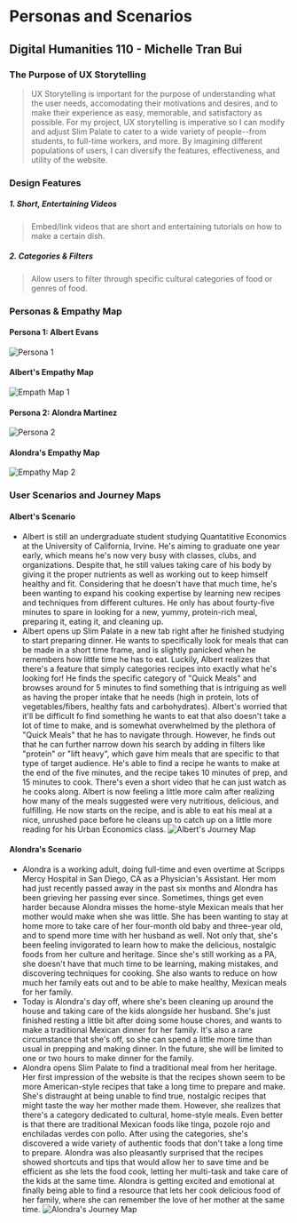 # Personas and Scenarios
## Digital Humanities 110 - Michelle Tran Bui 

### The Purpose of UX Storytelling
> UX Storytelling is important for the purpose of understanding what the user needs, accomodating their motivations and desires, and to make their experience as easy, memorable, and satisfactory as possible. For my project, UX storytelling is imperative so I can modify and adjust Slim Palate to cater to a wide variety of people--from students, to full-time workers, and more. By imagining different populations of users, I can diversify the features, effectiveness, and utility of the website. 

### Design Features
##### 1. Short, Entertaining Videos
> Embed/link videos that are short and entertaining tutorials on how to make a certain dish.
##### 2. Categories & Filters
> Allow users to filter through specific cultural categories of food or genres of food.
### Personas & Empathy Map 
#### Persona 1: Albert Evans
![Persona 1](persona_1.png)
#### Albert's Empathy Map
![Empath Map 1](1.png)
#### Persona 2: Alondra Martinez
![Persona 2](persona_2.png)
#### Alondra's Empathy Map
![Empathy Map 2](2.png)
### User Scenarios and Journey Maps 
#### Albert's Scenario
* Albert is still an undergraduate student studying Quantatitive Economics at the University of California, Irvine. He's aiming to graduate one year early, which means he's now very busy with classes, clubs, and organizations. Despite that, he still values taking care of his body by giving it the proper nutrients as well as working out to keep himself healthy and fit. Considering that he doesn't have that much time, he's been wanting to expand his cooking expertise by learning new recipes and techniques from different cultures. He only has about fourty-five minutes to spare in looking for a new, yummy, protein-rich meal, preparing it, eating it, and cleaning up. 
* Albert opens up Slim Palate in a new tab right after he finished studying to start preparing dinner. He wants to specifically look for meals that can be made in a short time frame, and is slightly panicked when he remembers how little time he has to eat. Luckily, Albert realizes that there's a feature that simply categories recipes into exactly what he's looking for! He finds the specific category of "Quick Meals" and browses around for 5 minutes to find something that is intriguing as well as having the proper intake that he needs (high in protein, lots of vegetables/fibers, healthy fats and carbohydrates). Albert's worried that it'll be difficult fo find something he wants to eat that also doesn't take a lot of time to make, and is somewhat overwhelmed by the plethora of "Quick Meals" that he has to navigate through. However, he finds out that he can further narrow down his search by adding in filters like "protein" or "lift heavy", which gave him meals that are specific to that type of target audience. He's able to find a recipe he wants to make at the end of the five minutes, and the recipe takes 10 minutes of prep, and 15 minutes to cook. There's even a short video that he can just watch as he cooks along. Albert is now feeling a little more calm after realizing how many of the meals suggested were very nutritious, delicious, and fulfilling. He now starts on the recipe, and is able to eat his meal at a nice, unrushed pace before he cleans up to catch up on a little more reading for his Urban Economics class. 
![Albert's Journey Map](3.png)
#### Alondra's Scenario
* Alondra is a working adult, doing full-time and even overtime at Scripps Mercy Hospital in San Diego, CA as a Physician's Assistant. Her mom had just recently passed away in the past six months and Alondra has been grieving her passing ever since. Sometimes, things get even harder because Alondra misses the home-style Mexican meals that her mother would make when she was little. She has been wanting to stay at home more to take care of her four-month old baby and three-year old, and to spend more time with her husband as well. Not only that, she's been feeling invigorated to learn how to make the delicious, nostalgic foods from her culture and heritage. Since she's still working as a PA, she doesn't have that much time to be learning, making mistakes, and discovering techniques for cooking. She also wants to reduce on how much her family eats out and to be able to make healthy, Mexican meals for her family. 
* Today is Alondra's day off, where she's been cleaning up around the house and taking care of the kids alongside her husband. She's just finished resting a little bit after doing some house chores, and wants to make a traditional Mexican dinner for her family. It's also a rare circumstance that she's off, so she can spend a little more time than usual in prepping and making dinner. In the future, she will be limited to one or two hours to make dinner for the family. 
* Alondra opens Slim Palate to find a traditional meal from her heritage. Her first impression of the website is that the recipes shown seem to be more American-style recipes that take a long time to prepare and make. She's distraught at being unable to find true, nostalgic recipes that might taste the way her mother made them. However, she realizes that there's a category dedicated to cultural, home-style meals. Even better is that there are traditional Mexican foods like tinga, pozole rojo and enchiladas verdes con pollo. After using the categories, she's discovered a wide variety of authentic foods that don't take a long time to prepare. Alondra was also pleasantly surprised that the recipes showed shortcuts and tips that would allow her to save time and be efficient as she lets the food cook, letting her multi-task and take care of the kids at the same time. Alondra is getting excited and emotional at finally being able to find a resource that lets her cook delicious food of her family, where she can remember the love of her mother at the same time. 
![Alondra's Journey Map](4.png)
